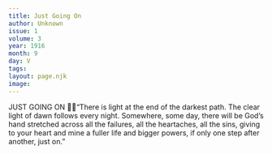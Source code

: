 ```yaml
---
title: Just Going On
author: Unknown
issue: 1
volume: 3
year: 1916
month: 9
day: V
tags:
layout: page.njk
image:
---
```

JUST GOING ON “There is light at the end of the darkest path. The clear light of dawn follows every night. Somewhere, some day, there will be God’s hand stretched across all the failures, all the heartaches, all the sins, giving to your heart and mine a fuller life and bigger powers, if only one step after another, just on.” 
